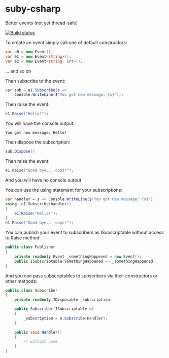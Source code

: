 # suby-csharp
Better events (not yet thread-safe)

[![Build status](https://ci.appveyor.com/api/projects/status/boxmp393o0u878kv?svg=true)](https://ci.appveyor.com/project/nklbdev/suby-csharp)

To create an event simply call one of default constructors:
```cs
var e0 = new Event();
var e1 = new Event<string>();
var e2 = new Event<string, int>();
```
... and so on

Then subscribe to the event:
```cs
var sub = e1.Subscribe(s =>
    Console.WriteLine($"You got new message: {s}"));
```

Then raise the event:
```cs
e1.Raise("Hello!");
```

You will have the console output:
```
You got new message: Hello!
```

Then dispose the subscription:
```cs
sub.Dispose()
```

Then raise the event:
```cs
e1.Raise("Good bye... oops!");
```

And you will have no console output

You can use the using statement for your subscriptions:
```cs
var handler = s => Console.WriteLine($"You got new message: {s}");
using (e1.Subscribe(handler))
{
    e1.Raise("Hello!");
}
e1.Raise("Good bye... oops!");
```

You can publish your event to subscribers as ISubscriptable without access to Raise method:

```cs
public class Publisher
{
    private readonly Event _somethingHappened = new Event();
    public ISubscriptable SomethingHappened => _somethingHappened;
}
```
And you can pass subscriptables to subscribers via their constructors or other methods:

```cs
public class Subscriber
{
    private readonly IDisposable _subscription;

    public Subscriber(ISubscriptable e)
    {
        _subscription = e.Subscribe(Handler);
    }

    public void Handler()
    {
        // without code
    }
}
```
